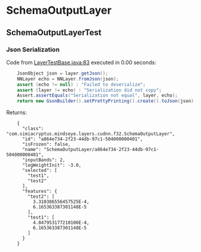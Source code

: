 # SchemaOutputLayer
## SchemaOutputLayerTest
### Json Serialization
Code from [LayerTestBase.java:83](../../../../../../../../src/test/java/com/simiacryptus/mindseye/layers/LayerTestBase.java#L83) executed in 0.00 seconds: 
```java
    JsonObject json = layer.getJson();
    NNLayer echo = NNLayer.fromJson(json);
    assert (echo != null) : "Failed to deserialize";
    assert (layer != echo) : "Serialization did not copy";
    Assert.assertEquals("Serialization not equal", layer, echo);
    return new GsonBuilder().setPrettyPrinting().create().toJson(json);
```

Returns: 

```
    {
      "class": "com.simiacryptus.mindseye.layers.cudnn.f32.SchemaOutputLayer",
      "id": "a864e734-2f23-44db-97c1-504000000401",
      "isFrozen": false,
      "name": "SchemaOutputLayer/a864e734-2f23-44db-97c1-504000000401",
      "inputBands": 2,
      "logWeightInit": -3.0,
      "selected": [
        "test1",
        "test2"
      ],
      "features": {
        "test2": [
          3.310386556457525E-4,
          6.165363387301148E-5
        ],
        "test1": [
          4.847953177210106E-4,
          6.165363387301148E-5
        ]
      }
    }
```



